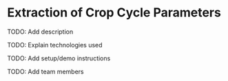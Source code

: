 # Extraction of Crop Cycle Parameters

TODO: Add description

TODO: Explain technologies used

TODO: Add setup/demo instructions

TODO: Add team members

